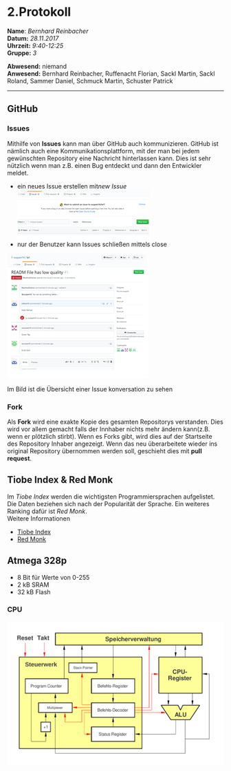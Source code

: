 # 2.Protokoll  
  
  **Name**:  *Bernhard Reinbacher*  
  **Datum:** *28.11.2017*  
  **Uhrzeit:** *9:40-12:25*  
  **Gruppe:** *3*  
  
   
    
 **Abwesend:** niemand  
 **Anwesend:** Bernhard Reinbacher, Ruffenacht Florian, Sackl Martin, Sackl Roland, Sammer Daniel, Schmuck Martin, Schuster Patrick  
  
*********************************************************************************************************************************
## GitHub  
### Issues  
Mithilfe von **Issues** kann man über GitHub auch kommunizieren. GitHub ist nämlich auch eine Kommunikationsplattform, mit der man bei jedem gewünschten Repository eine Nachricht hinterlassen kann. Dies ist sehr nützlich wenn man z.B. einen Bug entdeckt und dann den Entwickler meldet.  
* ein neues Issue erstellen mit*new Issue*     
![gitIssueErstellen](/reibem14/Issue.png)  
* nur der Benutzer kann Issues schließen mittels close   

![gitIssueÜbersicht](/reibem14/Issue_gesamt.png)     

Im Bild ist die Übersicht einer Issue konversation zu sehen 

### Fork  
Als **Fork** wird eine exakte Kopie des gesamten Repositorys verstanden. Dies wird vor allem gemacht falls der Innhaber nichts mehr ändern kann(z.B. wenn er plötzlich stirbt). Wenn es Forks gibt, wird dies auf der Startseite des Repository Inhaber angezeigt. 
Wenn das neu überarbeitete wieder ins original Repository übernommen werden soll, geschieht dies mit **pull request**.     
## Tiobe Index & Red Monk 
Im *Tiobe Index* werden die wichtigsten Programmiersprachen aufgelistet. Die Daten beziehen sich nach der Popularität der Sprache. Ein weiteres Ranking dafür ist *Red Monk*.   
Weitere Informationen  
* [Tiobe Index](https://www.tiobe.com/tiobe-index/)   
* [Red Monk](http://redmonk.com/sogrady/2017/06/08/language-rankings-6-17/)  
## Atmega 328p  
* 8 Bit für Werte von 0-255  
* 2 kB SRAM  
* 32 kB Flash   
### CPU  
![CPU](/reibem14/CPU_atmega328p.svg)


